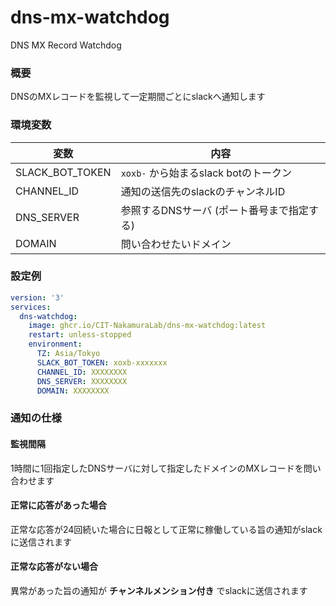 # dns-mx-watchdog
DNS MX Record Watchdog

### 概要
DNSのMXレコードを監視して一定期間ごとにslackへ通知します

### 環境変数
| 変数              | 内容                          |
|-----------------|-----------------------------|
| SLACK_BOT_TOKEN | `xoxb-` から始まるslack botのトークン |
| CHANNEL_ID      | 通知の送信先のslackのチャンネルID        |
| DNS_SERVER      | 参照するDNSサーバ (ポート番号まで指定する)    |
| DOMAIN          | 問い合わせたいドメイン                 |

### 設定例
```yaml
version: '3'
services:
  dns-watchdog:
    image: ghcr.io/CIT-NakamuraLab/dns-mx-watchdog:latest
    restart: unless-stopped
    environment:
      TZ: Asia/Tokyo
      SLACK_BOT_TOKEN: xoxb-xxxxxxx
      CHANNEL_ID: XXXXXXXX
      DNS_SERVER: XXXXXXXX
      DOMAIN: XXXXXXXX
```

### 通知の仕様
#### 監視間隔
1時間に1回指定したDNSサーバに対して指定したドメインのMXレコードを問い合わせます
#### 正常に応答があった場合
正常な応答が24回続いた場合に日報として正常に稼働している旨の通知がslackに送信されます
#### 正常な応答がない場合
異常があった旨の通知が **チャンネルメンション付き** でslackに送信されます
